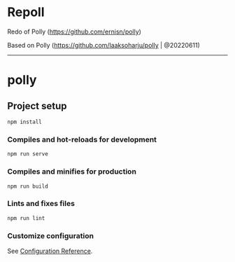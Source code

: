 # Repoll

Redo of Polly (https://github.com/ernisn/polly)

Based on Polly (https://github.com/laaksoharju/polly | @20220611)

---

# polly

## Project setup
```
npm install
```

### Compiles and hot-reloads for development
```
npm run serve
```

### Compiles and minifies for production
```
npm run build
```

### Lints and fixes files
```
npm run lint
```

### Customize configuration
See [Configuration Reference](https://cli.vuejs.org/config/).
